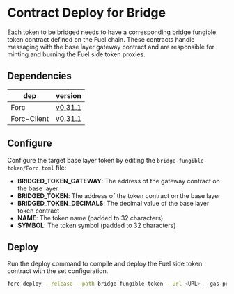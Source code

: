 # Contract Deploy for Bridge

Each token to be bridged needs to have a corresponding bridge fungible token contract defined on the Fuel chain. These contracts handle messaging with the base layer gateway contract and are responsible for minting and burning the Fuel side token proxies.

## Dependencies

| dep         | version                                                  |
| ----------- | -------------------------------------------------------- |
| Forc        | [v0.31.1](https://fuellabs.github.io/sway/v0.31.1/introduction/installation.html) |
| Forc-Client | [v0.31.1](https://fuellabs.github.io/sway/v0.31.1/forc/plugins/forc_client/index.html) |

## Configure

Configure the target base layer token by editing the `bridge-fungible-token/Forc.toml` file:

- **BRIDGED_TOKEN_GATEWAY**: The address of the gateway contract on the base layer
- **BRIDGED_TOKEN**: The address of the token contract on the base layer
- **BRIDGED_TOKEN_DECIMALS**: The decimal value of the base layer token contract
- **NAME**: The token name (padded to 32 characters)
- **SYMBOL**: The token symbol (padded to 32 characters)

## Deploy

Run the deploy command to compile and deploy the Fuel side token contract with the set configuration.

```sh
forc-deploy --release --path bridge-fungible-token --url <URL> --gas-price <GAS_PRICE> <SIGNING_KEY>
```
